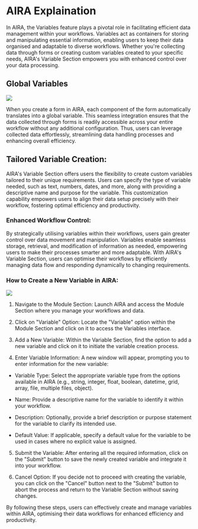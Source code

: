 # AIRA Explaination

In AIRA, the Variables feature plays a pivotal role in facilitating efficient data management within your workflows. Variables act as containers for storing and manipulating essential information, enabling users to keep their data organised and adaptable to diverse workflows. Whether you're collecting data through forms or creating custom variables created to your specific needs, AIRA's Variable Section empowers you with enhanced control over your data processing.

## Global Variables

![](https://lh7-us.googleusercontent.com/-dgoO69n8q2NnFry8gCYoGxZi2L6MAxzUdsVSSy0JDNHuSX6-Pb-VQ0e4_DoXOHjS9HF1WHW_1J63r2Uyem1iacyp1usvjTvjdFox9KLTSFVNqEvxugEEtsfOAZlCIjmga871zHuN3cy7h8LBpghMLY)

When you create a form in AIRA, each component of the form automatically translates into a global variable. This seamless integration ensures that the data collected through forms is readily accessible across your entire workflow without any additional configuration. Thus, users can leverage collected data effortlessly, streamlining data handling processes and enhancing overall efficiency.

## Tailored Variable Creation:

AIRA's Variable Section offers users the flexibility to create custom variables tailored to their unique requirements. Users can specify the type of variable needed, such as text, numbers, dates, and more, along with providing a descriptive name and purpose for the variable. This customization capability empowers users to align their data setup precisely with their workflow, fostering optimal efficiency and productivity.

### Enhanced Workflow Control:

By strategically utilising variables within their workflows, users gain greater control over data movement and manipulation. Variables enable seamless storage, retrieval, and modification of information as needed, empowering users to make their processes smarter and more adaptable. With AIRA's Variable Section, users can optimise their workflows by efficiently managing data flow and responding dynamically to changing requirements.

### How to Create a New Variable in AIRA:

![](https://lh7-us.googleusercontent.com/tJDFDFUPsUpjdvMM022K0cOSM9h-j6yKquoGpQzXtqRvJRtJDmX8PHkG6CjOvHXEnNnOrLwuh0tm78HhN5ykAJIvKsc6tnUnqYxjpMj6l0GSlUkIABD4iTFjMVEQRVMCqsdpdMrVJg8wP7hsOIS8myA)

1. Navigate to the Module Section: Launch AIRA and access the Module Section where you manage your workflows and data.

  

2. Click on "Variable" Option: Locate the "Variable" option within the Module Section and click on it to access the Variables interface.

  

3. Add a New Variable: Within the Variable Section, find the option to add a new variable and click on it to initiate the variable creation process.

  

4. Enter Variable Information: A new window will appear, prompting you to enter information for the new variable:

-   Variable Type: Select the appropriate variable type from the options available in AIRA (e.g., string, integer, float, boolean, datetime, grid, array, file, multiple files, object).
    
-   Name: Provide a descriptive name for the variable to identify it within your workflow.
    
-   Description: Optionally, provide a brief description or purpose statement for the variable to clarify its intended use.
    
-   Default Value: If applicable, specify a default value for the variable to be used in cases where no explicit value is assigned.
    

  

5. Submit the Variable: After entering all the required information, click on the "Submit" button to save the newly created variable and integrate it into your workflow.

  

6. Cancel Option: If you decide not to proceed with creating the variable, you can click on the "Cancel" button next to the "Submit" button to abort the process and return to the Variable Section without saving changes.

  

By following these steps, users can effectively create and manage variables within AIRA, optimising their data workflows for enhanced efficiency and productivity.
